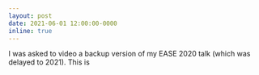 ```yaml
---
layout: post
date: 2021-06-01 12:00:00-0000
inline: true
---
```


I was asked to video a backup version of my EASE 2020 talk (which was delayed to 2021). This is
